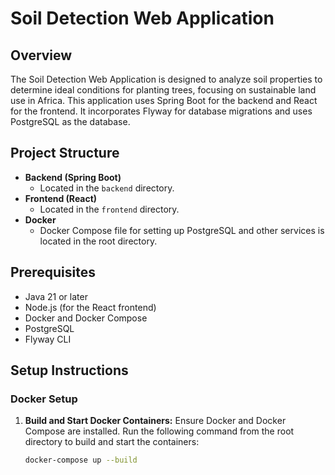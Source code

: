 # Soil Detection Web Application

## Overview

The Soil Detection Web Application is designed to analyze soil properties to determine ideal conditions for planting trees, focusing on sustainable land use in Africa. This application uses Spring Boot for the backend and React for the frontend. It incorporates Flyway for database migrations and uses PostgreSQL as the database.

## Project Structure

- **Backend (Spring Boot)**
    - Located in the `backend` directory.
- **Frontend (React)**
    - Located in the `frontend` directory.
- **Docker**
    - Docker Compose file for setting up PostgreSQL and other services is located in the root directory.

## Prerequisites

- Java 21 or later
- Node.js (for the React frontend)
- Docker and Docker Compose
- PostgreSQL
- Flyway CLI

## Setup Instructions

### Docker Setup

1. **Build and Start Docker Containers:**
   Ensure Docker and Docker Compose are installed. Run the following command from the root directory to build and start the containers:
   ```bash
   docker-compose up --build

